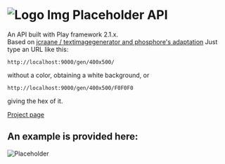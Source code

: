 # ![Logo](http://phosphore.altervista.org/git/ip_grey.png) Img Placeholder API
An API built with Play framework 2.1.x.  
Based on [jcraane / textimagegenerator and phosphore's adaptation](https://github.com/phosphore/ImgPlaceholder)
Just type an URL like this: 
```
http://localhost:9000/gen/400x500/ 
```
without a color, obtaining a white background, or 
```
http://localhost:9000/gen/400x500/F0F0F0 
```
giving the hex of it.

[Project page](http://lorenzostella.it/test/imageplaceholder)

## An example is provided here:
![Placeholder](http://phosphore.altervista.org/git/placehold.png)  



